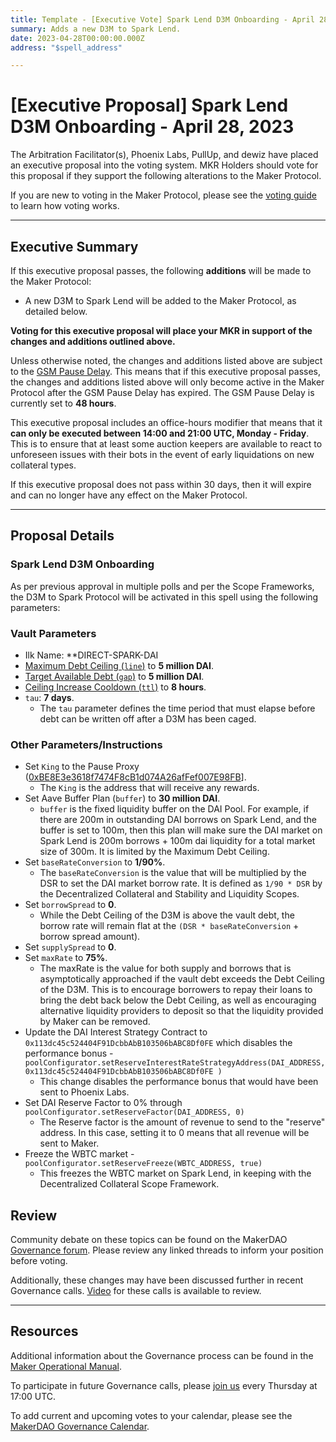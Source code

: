 ```yaml
---
title: Template - [Executive Vote] Spark Lend D3M Onboarding - April 28, 2023
summary: Adds a new D3M to Spark Lend.
date: 2023-04-28T00:00:00.000Z
address: "$spell_address"

---
```

# [Executive Proposal] Spark Lend D3M Onboarding - April 28, 2023

The Arbitration Facilitator(s), Phoenix Labs, PullUp, and dewiz have placed an executive proposal into the voting system. MKR Holders should vote for this proposal if they support the following alterations to the Maker Protocol.

If you are new to voting in the Maker Protocol, please see the [voting guide](https://manual.makerdao.com/governance/voting-in-makerdao/on-chain-governance) to learn how voting works.

---

## Executive Summary

If this executive proposal passes, the following **additions** will be made to the Maker Protocol:
- A new D3M to Spark Lend will be added to the Maker Protocol, as detailed below.

**Voting for this executive proposal will place your MKR in support of the changes and additions outlined above.**

Unless otherwise noted, the changes and additions listed above are subject to the [GSM Pause Delay](https://manual.makerdao.com/parameter-index/core/param-gsm-pause-delay). This means that if this executive proposal passes, the changes and additions listed above will only become active in the Maker Protocol after the GSM Pause Delay has expired. The GSM Pause Delay is currently set to **48 hours**.

This executive proposal includes an office-hours modifier that means that it **can only be executed between 14:00 and 21:00 UTC, Monday - Friday**. This is to ensure that at least some auction keepers are available to react to unforeseen issues with their bots in the event of early liquidations on new collateral types.

If this executive proposal does not pass within 30 days, then it will expire and can no longer have any effect on the Maker Protocol.

---

## Proposal Details

### Spark Lend D3M Onboarding

As per previous approval in multiple polls and per the Scope Frameworks, the D3M to Spark Protocol will be activated in this spell using the following parameters:

### Vault Parameters

* Ilk Name: **DIRECT-SPARK-DAI
* [Maximum Debt Ceiling (`line`)](https://manual.makerdao.com/module-index/module-dciam#maximum-debt-ceiling-line) to **5 million DAI**.
* [Target Available Debt (`gap`)](https://manual.makerdao.com/module-index/module-dciam#target-available-debt-gap) to **5 million DAI**.
* [Ceiling Increase Cooldown (`ttl`)](https://manual.makerdao.com/module-index/module-dciam#ceiling-increase-cooldown-ttl) to **8 hours**.
* `tau`: **7 days**.
	* The `tau` parameter defines the time period that must elapse before debt can be written off after a D3M has been caged.
	
### Other Parameters/Instructions

* Set `King` to the Pause Proxy ([0xBE8E3e3618f7474F8cB1d074A26afFef007E98FB](https://etherscan.io/address/0xbe8e3e3618f7474f8cb1d074a26affef007e98fb)].
	* The `King` is the address that will receive any rewards.
* Set Aave Buffer Plan (`buffer`) to **30 million DAI**.
	* `buffer` is the fixed liquidity buffer on the DAI Pool. For example, if there are 200m in outstanding DAI borrows on Spark Lend, and the buffer is set to 100m, then this plan will make sure the DAI market on Spark Lend is 200m borrows + 100m dai liquidity for a total market size of 300m. It is limited by the Maximum Debt Ceiling.
* Set `baseRateConversion` to **1/90%**.
	* The `baseRateConversion` is the value that will be multiplied by the DSR to set the DAI market borrow rate. It is defined as `1/90 * DSR` by the Decentralized Collateral and Stability and Liquidity Scopes.
* Set `borrowSpread` to **0**.
	* While the Debt Ceiling of the D3M is above the vault debt, the borrow rate will remain flat at the `(DSR * baseRateConversion` + borrow spread amount).
* Set `supplySpread` to **0**.
* Set `maxRate` to **75%**.
	* The maxRate is the value for both supply and borrows that is asymptotically approached if the vault debt exceeds the Debt Ceiling of the D3M. This is to encourage borrowers to repay their loans to bring the debt back below the Debt Ceiling, as well as encouraging alternative liquidity providers to deposit so that the liquidity provided by Maker can be removed.
* Update the DAI Interest Strategy Contract to `0x113dc45c524404F91DcbbAbB103506bABC8Df0FE` which disables the performance bonus - `poolConfigurator.setReserveInterestRateStrategyAddress(DAI_ADDRESS, 0x113dc45c524404F91DcbbAbB103506bABC8Df0FE )`
	* This change disables the performance bonus that would have been sent to Phoenix Labs.
* Set DAI Reserve Factor to 0% through `poolConfigurator.setReserveFactor(DAI_ADDRESS, 0)`
	* The Reserve factor is the amount of revenue to send to the "reserve" address. In this case, setting it to 0 means that all revenue will be sent to Maker.
* Freeze the WBTC market - `poolConfigurator.setReserveFreeze(WBTC_ADDRESS, true)`
	* This freezes the WBTC market on Spark Lend, in keeping with the Decentralized Collateral Scope Framework.
	
## Review

Community debate on these topics can be found on the MakerDAO [Governance forum](https://forum.makerdao.com/). Please review any linked threads to inform your position before voting.

Additionally, these changes may have been discussed further in recent Governance calls. [Video](https://www.youtube.com/playlist?list=PLLzkWCj8ywWNq5-90-Id6VPSsrk4OWVan) for these calls is available to review.

---

## Resources

Additional information about the Governance process can be found in the [Maker Operational Manual](https://manual.makerdao.com).

To participate in future Governance calls, please [join us](https://forum.makerdao.com/tag/pubcall-:-governance-and-risk) every Thursday at 17:00 UTC.

To add current and upcoming votes to your calendar, please see the [MakerDAO Governance Calendar](https://manual.makerdao.com/makerdao/calendars/governance-calendar).